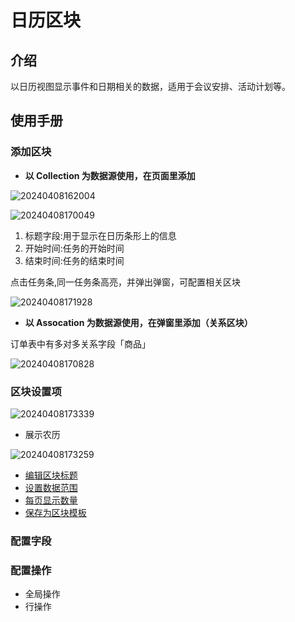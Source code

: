 # 日历区块

<PluginInfo name="block-calendar"></PluginInfo>

## 介绍

以日历视图显示事件和日期相关的数据，适用于会议安排、活动计划等。
## 使用手册

### 添加区块

- **以 Collection 为数据源使用，在页面里添加**

![20240408162004](https://nocobase-docs.oss-cn-beijing.aliyuncs.com/20240408162004.png)

![20240408170049](https://nocobase-docs.oss-cn-beijing.aliyuncs.com/20240408170049.png)

1. 标题字段:用于显示在日历条形上的信息
2. 开始时间:任务的开始时间
3. 结束时间:任务的结束时间

点击任务条,同一任务条高亮，并弹出弹窗，可配置相关区块

![20240408171928](https://nocobase-docs.oss-cn-beijing.aliyuncs.com/20240408171928.png)

- **以 Assocation 为数据源使用，在弹窗里添加（关系区块）**

订单表中有多对多关系字段「商品」

![20240408170828](https://nocobase-docs.oss-cn-beijing.aliyuncs.com/20240408170828.png)
### 区块设置项

![20240408173339](https://nocobase-docs.oss-cn-beijing.aliyuncs.com/20240408173339.png)

- 展示农历

![20240408173259](https://nocobase-docs.oss-cn-beijing.aliyuncs.com/20240408173259.png)
- [编辑区块标题](/handbook/ui/blocks/block-settings/block-title)
- [设置数据范围](/handbook/ui/blocks/block-settings/data-scope)
- [每页显示数量](/handbook/ui/blocks/block-settings/per-page)
- [保存为区块模板](/handbook/ui/blocks/block-settings/block-template)



### 配置字段

### 配置操作

- 全局操作
- 行操作